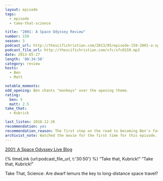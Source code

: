 ```yaml
---
layout: episode
tags:
  - episode
  - take-that-science

title: "2001: A Space Odyssey Review"
number: 159
season: 3
podcast_url: http://thescifichristian.com/2013/05/episode-159-2001-a-space-odyssey-review/
podcast_file_url: http://thescifichristian.com/sfc/sfc0159.mp3
date: 2013-05-27
length: '00:34:50'
category: review
hosts:
  - Ben
  - Matt

notable_moments:
odd_opening: Ben chants "monkeys" over the opening theme.
rating:
  ben: 5
  matt: 2.5
take_that:
  - Kubrick

last_listen: 2018-12-26
recommendation: yes 
recommendation_reason: The first step on the road to becoming Ben's favorite movie.
archivist_note: Watched the movie for the first time for this episode. Reading along with the live blog was a good choice.
---
```


[2001: A Space Odyssey Live Blog](http://thescifichristian.com/2013/05/2001-a-space-odyssey-live-blog/)

<div class="quote">
  {% timeLink {url:podcast_file_url, t:'30:50'} %}
  <q class="ben">Take that, Kubrick!</q>
  <q class="matt">Take that, Kubrick!</q>
</div>

Take That, Science: Are dwarf lemurs the key to long-distance space travel?
